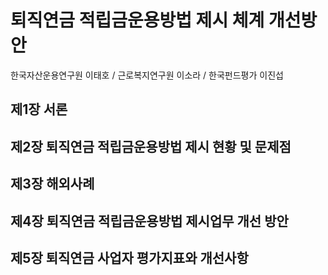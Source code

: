 # 퇴직연금 적립금운용방법 제시 체계 개선방안

한국자산운용연구원 이태호 / 근로복지연구원 이소라 / 한국펀드평가 이진섭

## 제1장 서론

## 제2장 퇴직연금 적립금운용방법 제시 현황 및 문제점

## 제3장 해외사례

## 제4장 퇴직연금 적립금운용방법 제시업무 개선 방안

## 제5장 퇴직연금 사업자 평가지표와 개선사항
